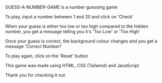 GUESS-A-NUMBER-GAME is a number guessing game

To play, input a number between 1 and 20 and click on 'Check'

When your guess is either too low or too high compared to the hidden number, you get
a message telling you it's 'Too Low' or 'Too High'

Once your guess is correct, the background colour changes and you get a message 
'Correct Number!'

To play again, click on the 'Reset' button

This game was made using HTML, CSS (Tailwind) and JavaScript

Thank you for checking it out.